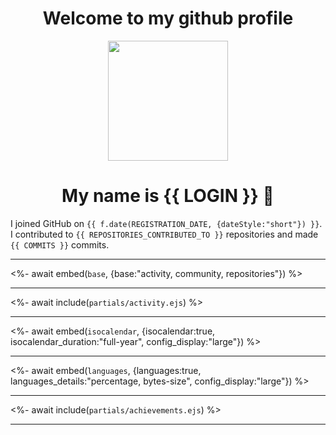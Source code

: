 <p align="center">
    <h1 align="center">Welcome to my github profile</h1>
    <img style="margin-left: auto; margin-right: auto; display: block;" src="https://avatars.githubusercontent.com/u/64907994" width="192" />
    <h1 align="center">My name is {{ LOGIN }} 👋</h1>
</p>

I joined GitHub on `{{ f.date(REGISTRATION_DATE, {dateStyle:"short"}) }}`.  
I contributed to `{{ REPOSITORIES_CONTRIBUTED_TO }}` repositories and made `{{ COMMITS }}` commits.  

___

<%- await embed(`base`, {base:"activity, community, repositories"}) %>

___

<%- await include(`partials/activity.ejs`) %>

___

<%- await embed(`isocalendar`, {isocalendar:true, isocalendar_duration:"full-year", config_display:"large"}) %>

___

<%- await embed(`languages`, {languages:true, languages_details:"percentage, bytes-size", config_display:"large"}) %>

___

<%- await include(`partials/achievements.ejs`) %>

___